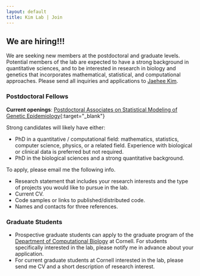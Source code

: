 ```yaml
---
layout: default
title: Kim Lab | Join
---
```


## We are hiring!!! ##
We are seeking new members at the postdoctoral and graduate levels. Potential members of the lab are expected to have a strong background in quantitative sciences, and to be interested in research in biology and genetics that incorporates mathematical, statistical, and computational approaches. Please send all inquiries and applications to [Jaehee Kim](mailto:jaehee.kim@cornell.edu).


### Postdoctoral Fellows
**Current openings**:
[Postdoctoral Associates on Statistical Modeling of Genetic Epidemiology](/join/curr_ad/){:target="_blank"}

Strong candidates will likely have either:
* PhD in a quantitative / computational field: mathematics, statistics, computer science, physics, or a related field. Experience with biological or clinical data is preferred but not required.
* PhD in the biological sciences and a strong quantitative background.

To apply, please email me the following info.
* Research statement that includes your research interests and the type of projects you would like to pursue in the lab.
* Current CV.
* Code samples or links to published/distributed code.
* Names and contacts for three references.


### Graduate Students
*  Prospective graduate students can apply to the graduate program of the [Department of Computational Biology](https://compbio.cornell.edu/) at Cornell. For students specifically interested in the lab, please notify me in advance about your application. 
*  For current graduate students at Cornell interested in the lab, please send me CV and a short description of research interest.




